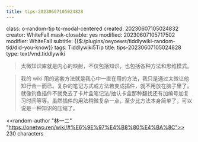 ```yaml
---
title: tips-20230607105024828
---
```


class: o-random-tip tc-modal-centered
created: 20230607105024832
creator: WhiteFall
mask-closable: yes
modified: 20230607105717502
modifier: WhiteFall
subtitle: {{$:/plugins/oeyoews/tiddlywiki-random-tid/did-you-know}}
tags: Tiddlywiki5Tip
title: tips-20230607105024828
type: text/vnd.tiddlywiki

> 太微知识库就是内心的映射，不仅包括知识，也包括各种方法和思维模式。

> 我的 wiki 用的这套方法就是我心中一直在用的方法，我只是通过太微让他知行合一而已。复杂的笔记方式或方法若变成插件，就不用放在脑子里了。就像钓鱼插件不就免去了卡片盒笔记法/抽认卡盒那种翻找还有加编号加复习时间等等。虽然插件的用法稍微复杂一点，至少比方法本身简单了，可以说是一种知识的压缩了。


<<random-author "林一二" "https://onetwo.ren/wiki/#%E6%9E%97%E4%B8%80%E4%BA%8C">>
230 characters   